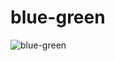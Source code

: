 # blue-green

![blue-green](https://user-images.githubusercontent.com/5305984/236659370-ac2c9ea9-fe69-4bb3-aaf4-19f36596657d.png)
